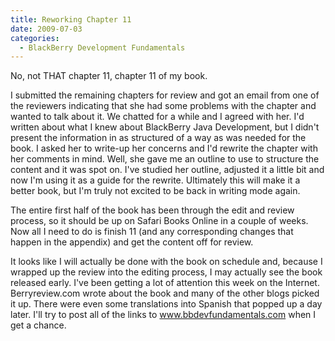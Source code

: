 ```yaml
---
title: Reworking Chapter 11
date: 2009-07-03
categories: 
  - BlackBerry Development Fundamentals
---
```


No, not THAT chapter 11, chapter 11 of my book.

I submitted the remaining chapters for review and got an email from one of the reviewers indicating that she had some problems with the chapter and wanted to talk about it. We chatted for a while and I agreed with her. I'd written about what I knew about BlackBerry Java Development, but I didn't present the information in as structured of a way as was needed for the book. I asked her to write-up her concerns and I'd rewrite the chapter with her comments in mind. Well, she gave me an outline to use to structure the content and it was spot on. I've studied her outline, adjusted it a little bit and now I'm using it as a guide for the rewrite. Ultimately this will make it a better book, but I'm truly not excited to be back in writing mode again.

The entire first half of the book has been through the edit and review process, so it should be up on Safari Books Online in a couple of weeks. Now all I need to do is finish 11 (and any corresponding changes that happen in the appendix) and get the content off for review.

It looks like I will actually be done with the book on schedule and, because I wrapped up the review into the editing process, I may actually see the book released early. I've been getting a lot of attention this week on the Internet. Berryreview.com wrote about the book and many of the other blogs picked it up. There were even some translations into Spanish that popped up a day later. I'll try to post all of the links to <a href="http://www.bbdevfundamentals.com" target="\_blank">www.bbdevfundamentals.com</a> when I get a chance.
